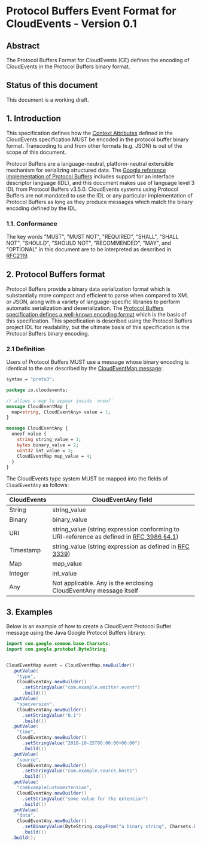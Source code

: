 # Protocol Buffers Event Format for CloudEvents  - Version 0.1

## Abstract

The Protocol Buffers Format for CloudEvents (CE) defines the encoding
of CloudEvents in the Protocol Buffers binary format.

## Status of this document

This document is a working draft.

## 1. Introduction

This specification defines how the [Context
Attributes](spec.md#context-attributes) defined in the CloudEvents
specification MUST be encoded in the protocol buffer binary
format. Transcoding to and from other formats (e.g. JSON) is out of
the scope of this document.

Protocol Buffers are a language-neutral, platform-neutral extensible
mechanism for serializing structured data. The [Google reference
implementation of Protocol
Buffers](https://github.com/protocolbuffers/protobuf) includes support
for an interface descriptor language (IDL), and this document makes
use of language level 3 IDL from Protocol Buffers v3.5.0. CloudEvents
systems using Protocol Buffers are not mandated to use the IDL or any
particular implementation of Protocol Buffers as long as they produce
messages which match the binary encoding defined by the IDL.


### 1.1. Conformance
The key words "MUST", "MUST NOT", "REQUIRED", "SHALL", "SHALL NOT",
"SHOULD", "SHOULD NOT", "RECOMMENDED", "MAY", and "OPTIONAL" in this
document are to be interpreted as described in
[RFC2119](https://tools.ietf.org/html/rfc2119).

## 2. Protocol Buffers format

Protocol Buffers provide a binary data serialization format which is
substantially more compact and efficient to parse when compared to XML
or JSON, along with a variety of language-specific libraries to
perform automatic serialization and deserialization. The [Protocol
Buffers specification defines a well-known encoding
format](https://developers.google.com/protocol-buffers/docs/encoding)
which is the basis of this specification. This specification is
described using the Protocol Buffers project IDL for readability, but
the ultimate basis of this specification is the Protocol Buffers
binary encoding.


### 2.1 Definition

Users of Protocol Buffers MUST use a message whose binary encoding is
identical to the one described by the [CloudEventMap
message](./cloudevent.proto):

```proto
syntax = "proto3";

package io.cloudevents;

// allows a map to appear inside `oneof`
message CloudEventMap {
  map<string, CloudEventAny> value = 1;
}

message CloudEventAny {
  oneof value {
    string string_value = 1;
    bytes binary_value = 2;
    uint32 int_value = 3;
    CloudEventMap map_value = 4;
  }
}
```

The CloudEvents type system MUST be mapped into the fields of
`CloudEventAny` as follows:


| CloudEvents  | CloudEventAny field
|--------------|-------------------------------------------------------------
| String       | string_value
| Binary       | binary_value
| URI          | string_value (string expression conforming to URI-reference as defined in [RFC 3986 §4.1](https://tools.ietf.org/html/rfc3986#section-4.1))
| Timestamp    | string_value (string expression as defined in [RFC 3339](https://tools.ietf.org/html/rfc3339))
| Map          | map_value
| Integer      | int_value
| Any          | Not applicable. Any is the enclosing CloudEventAny message itself


## 3. Examples

Below is an example of how to create a CloudEvent Protocol Buffer
message using the Java Google Protocol Buffers library:

```java
import com.google.common.base.Charsets;
import com.google.protobuf.ByteString;


CloudEventMap event = CloudEventMap.newBuilder()
  .putValue(
    "type",
    CloudEventAny.newBuilder()
      .setStringValue("com.example.emitter.event")
      .build())
  .putValue(
    "specversion",
    CloudEventAny.newBuilder()
      .setStringValue("0.1")
      .build())
  .putValue(
    "time",
    CloudEventAny.newBuilder()
      .setStringValue("2018-10-25T00:00:00+00:00")
      .build())
  .putValue(
    "source",
    CloudEventAny.newBuilder()
      .setStringValue("com.example.source.host1")
      .build())
  .putValue(
    "comExampleCustomextension",
    CloudEventAny.newBuilder()
      .setStringValue("some value for the extension")
      .build())
  .putValue(
    "data",
    CloudEventAny.newBuilder()
      .setBinaryValue(ByteString.copyFrom("a binary string", Charsets.UTF_8))
      .build())
  .build();
```
